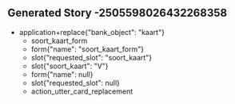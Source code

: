 ## Generated Story -2505598026432268358
* application+replace{"bank_object": "kaart"}
    - soort_kaart_form
    - form{"name": "soort_kaart_form"}
    - slot{"requested_slot": "soort_kaart"}
    - slot{"soort_kaart": "V"}
    - form{"name": null}
    - slot{"requested_slot": null}
    - action_utter_card_replacement

